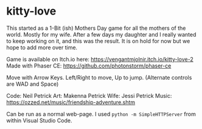 # kitty-love
This started as a 1-Bit (ish) Mothers Day game for all the mothers of the world. Mostly for my wife.
After a few days my daughter and I really wanted to keep working on it, and this was the result. It is on hold for now but we hope to add more over time.

Game is available on Itch.io here: https://vengantmjolnir.itch.io/kitty-love-2
Made with Phaser CE: https://github.com/photonstorm/phaser-ce

Move with Arrow Keys. Left/Right to move, Up to jump.
(Alternate controls are WAD and Space)

Code: Neil Petrick
Art: Makenna Petrick
Wife: Jessi Petrick
Music: https://ozzed.net/music/friendship-adventure.shtm

Can be run as a normal web-page. I used `python -m SimpleHTTPServer` from within Visual Studio Code.
